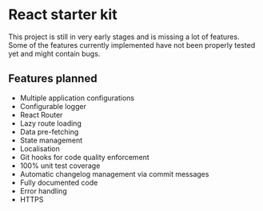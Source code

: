 # React starter kit

This project is still in very early stages and is missing a lot of features.
Some of the features currently implemented have not been properly tested yet and might contain bugs.

## Features planned
- Multiple application configurations
- Configurable logger
- React Router
- Lazy route loading
- Data pre-fetching
- State management
- Localisation
- Git hooks for code quality enforcement
- 100% unit test coverage
- Automatic changelog management via commit messages
- Fully documented code
- Error handling
- HTTPS
